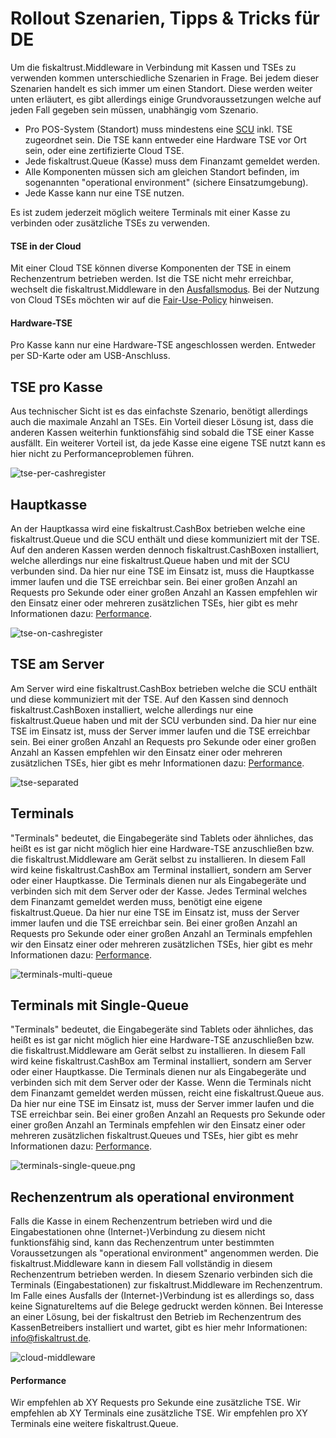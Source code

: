 # Rollout Szenarien, Tipps & Tricks für DE
Um die fiskaltrust.Middleware in Verbindung mit Kassen und TSEs zu verwenden kommen unterschiedliche Szenarien in Frage. Bei jedem dieser Szenarien handelt es sich immer um einen Standort. Diese werden weiter unten erläutert, es gibt allerdings einige Grundvoraussetzungen welche auf jeden Fall gegeben sein müssen, unabhängig vom Szenario.

- Pro POS-System (Standort) muss mindestens eine [SCU](https://github.com/fiskaltrust/productdescription-de-doc/blob/master/product-service-description/compliance-as-a-service/features/SCU-Abstraktion.md) inkl. TSE zugeordnet sein. Die TSE kann entweder eine Hardware TSE vor Ort sein, oder eine zertifizierte Cloud TSE.
- Jede fiskaltrust.Queue (Kasse) muss dem Finanzamt gemeldet werden.
- Alle Komponenten müssen sich am gleichen Standort befinden, im sogenannten "operational environment" (sichere Einsatzumgebung).
- Jede Kasse kann nur eine TSE nutzen.

Es ist zudem jederzeit möglich weitere Terminals mit einer Kasse zu verbinden oder zusätzliche TSEs zu verwenden.

#### TSE in der Cloud
Mit einer Cloud TSE können diverse Komponenten der TSE in einem Rechenzentrum betrieben werden. Ist die TSE nicht mehr erreichbar, wechselt die fiskaltrust.Middleware in den [Ausfallsmodus](). Bei der Nutzung von Cloud TSEs möchten wir auf die [Fair-Use-Policy]() hinweisen.

#### Hardware-TSE
Pro Kasse kann nur eine Hardware-TSE angeschlossen werden. Entweder per SD-Karte oder am USB-Anschluss.

## TSE pro Kasse
Aus technischer Sicht ist es das einfachste Szenario, benötigt allerdings auch die maximale Anzahl an TSEs. Ein Vorteil dieser Lösung ist, dass die anderen Kassen weiterhin funktionsfähig sind sobald die TSE einer Kasse ausfällt. Ein weiterer Vorteil ist, da jede Kasse eine eigene TSE nutzt kann es hier nicht zu Performanceproblemen führen.

![tse-per-cashregister](media/tse-per-cashregister.png)

## Hauptkasse
An der Hauptkassa wird eine fiskaltrust.CashBox betrieben welche eine fiskaltrust.Queue und die SCU enthält und diese kommuniziert mit der TSE. Auf den anderen Kassen werden dennoch fiskaltrust.CashBoxen installiert, welche allerdings nur eine fiskaltrust.Queue haben und mit der SCU verbunden sind. Da hier nur eine TSE im Einsatz ist, muss die Hauptkasse immer laufen und die TSE erreichbar sein. Bei einer großen Anzahl an Requests pro Sekunde oder einer großen Anzahl an Kassen empfehlen wir den Einsatz einer oder mehreren zusätzlichen TSEs, hier gibt es mehr Informationen dazu: [Performance](#Performance).

![tse-on-cashregister](media/tse-on-cashregister.png)

## TSE am Server
Am Server wird eine fiskaltrust.CashBox betrieben welche die SCU enthält und diese kommuniziert mit der TSE. Auf den Kassen sind dennoch fiskaltrust.CashBoxen installiert, welche allerdings nur eine fiskaltrust.Queue haben und mit der SCU verbunden sind. Da hier nur eine TSE im Einsatz ist, muss der Server immer laufen und die TSE erreichbar sein. Bei einer großen Anzahl an Requests pro Sekunde oder einer großen Anzahl an Kassen empfehlen wir den Einsatz einer oder mehreren zusätzlichen TSEs, hier gibt es mehr Informationen dazu: [Performance](#Performance).

![tse-separated](media/tse-separated.png)

## Terminals
"Terminals" bedeutet, die Eingabegeräte sind Tablets oder ähnliches, das heißt es ist gar nicht möglich hier eine Hardware-TSE anzuschließen bzw. die fiskaltrust.Middleware am Gerät selbst zu installieren. In diesem Fall wird keine fiskaltrust.CashBox am Terminal installiert, sondern am Server oder einer Hauptkasse. Die Terminals dienen nur als Eingabegeräte und verbinden sich mit dem Server oder der Kasse. Jedes Terminal welches dem Finanzamt gemeldet werden muss, benötigt eine eigene fiskaltrust.Queue. Da hier nur eine TSE im Einsatz ist, muss der Server immer laufen und die TSE erreichbar sein. Bei einer großen Anzahl an Requests pro Sekunde oder einer großen Anzahl an Terminals empfehlen wir den Einsatz einer oder mehreren zusätzlichen TSEs, hier gibt es mehr Informationen dazu: [Performance](#Performance).

![terminals-multi-queue](media/terminals-multi-queue.png)

## Terminals mit Single-Queue
"Terminals" bedeutet, die Eingabegeräte sind Tablets oder ähnliches, das heißt es ist gar nicht möglich hier eine Hardware-TSE anzuschließen bzw. die fiskaltrust.Middleware am Gerät selbst zu installieren. In diesem Fall wird keine fiskaltrust.CashBox am Terminal installiert, sondern am Server oder einer Hauptkasse. Die Terminals dienen nur als Eingabegeräte und verbinden sich mit dem Server oder der Kasse. Wenn die Terminals nicht dem Finanzamt gemeldet werden müssen, reicht eine fiskaltrust.Queue aus. Da hier nur eine TSE im Einsatz ist, muss der Server immer laufen und die TSE erreichbar sein. Bei einer großen Anzahl an Requests pro Sekunde oder einer großen Anzahl an Terminals empfehlen wir den Einsatz einer oder mehreren zusätzlichen fiskaltrust.Queues und TSEs, hier gibt es mehr Informationen dazu: [Performance](#Performance).

![terminals-single-queue.png](media/terminals-single-queue.png)

## Rechenzentrum als operational environment
Falls die Kasse in einem Rechenzentrum betrieben wird und die Eingabestationen ohne (Internet-)Verbindung zu diesem nicht funktionsfähig sind, kann das Rechenzentrum unter bestimmten Voraussetzungen als "operational environment" angenommen werden. Die fiskaltrust.Middleware kann in diesem Fall vollständig in diesem Rechenzentrum betrieben werden. In diesem Szenario verbinden sich die Terminals (Eingabestationen) zur fiskaltrust.Middleware im Rechenzentrum.
Im Falle eines Ausfalls der (Internet-)Verbindung ist es allerdings so, dass keine SignatureItems auf die Belege gedruckt werden können. Bei Interesse an einer Lösung, bei der fiskaltrust den Betrieb im Rechenzentrum des KassenBetreibers installiert und wartet, gibt es hier mehr Informationen: [info@fiskaltrust.de](mailto:info@fiskaltrust.de?subject=Informationen%20zu%20Bring-your-own-datacenter).

![cloud-middleware](media/cloud-middleware.png)

#### Performance
Wir empfehlen ab XY Requests pro Sekunde eine zusätzliche TSE.
Wir empfehlen ab XY Terminals eine zusätzliche TSE.
Wir empfehlen pro XY Terminals eine weitere fiskaltrust.Queue.